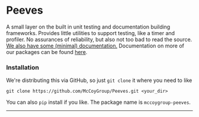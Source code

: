 # Peeves

A small layer on the built in unit testing and documentation building frameworks.
Provides little utilities to support testing, like a timer and profiler.
No assurances of reliability, but also not too bad to read the source.
[We also have some (minimal) documentation.](https://mccoygroup.github.io/Peeves/)
Documentation on more of our packages can be found [here](https://mccoygroup.github.io/References/Documentation).

### Installation

We're distributing this via GitHub, so just `git clone` it where you need to like

```console
git clone https://github.com/McCoyGroup/Peeves.git <your_dir>
```

You can also `pip` install if you like. The package name is `mccoygroup-peeves`.

---